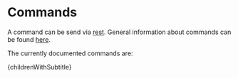# Commands

A command can be send via [rest](../../../protocols/rest.md).
General information about commands can be found [here](general.md).

The currently documented commands are:

{childrenWithSubtitle}
